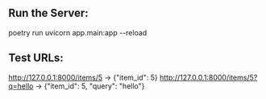 ## Run the Server:

poetry run uvicorn app.main:app --reload




## Test URLs:

http://127.0.0.1:8000/items/5 → {"item_id": 5}
http://127.0.0.1:8000/items/5?q=hello → {"item_id": 5, "query": "hello"}